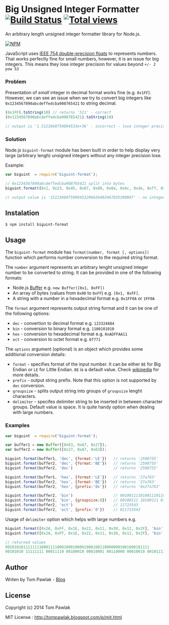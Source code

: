 Big Unsigned Integer Formatter [![Build Status](https://travis-ci.org/T-PWK/biguint-format.png?branch=master)](https://travis-ci.org/T-PWK/biguint-format) [![Total views](https://sourcegraph.com/api/repos/github.com/T-PWK/biguint-format/counters/views.png)](https://sourcegraph.com/github.com/T-PWK/biguint-format) 
==============================
An arbitrary length unsigned integer formatter library for Node.js.

[![NPM](https://nodei.co/npm/biguint-format.png)](https://nodei.co/npm/biguint-format/) 

JavaScript uses [IEEE 754 double-precision floats](http://en.wikipedia.org/wiki/IEEE_floating_point) to represents numbers. That works perfectly fine for small numbers, however, it is an issue for big integers. This means they lose integer precision for values beyond `+/- 2 pow 53`

### Problem ###

Presentation of *small* integer in decimal format works fine (e.g. `0x1FF`). However, we can see an issue when we try to convert big integers like `0x1234567890abcdeffedcba908765421` to string decimal.

```js
(0x1FF).toString(10) // returns '511' - correct
(0x1234567890abcdeffedcba908765421).toString(10) 

// output is '1.5123660750094533e+36' - incorrect - lose integer precision
```

### Solution ###

Node.js `biguint-format` module has been built in order to help display very large (arbitrary lengh) unsigned integers without any integer precision lose.

Example:
```js
var biguint  = require('biguint-format');

// 0x1234567890abcdeffedcba908765421 split into bytes
biguint.format([0x1, 0x23, 0x45, 0x67, 0x89, 0x0a, 0xbc, 0xde, 0xff, 0xed, 0xcb, 0xa9, 0x08, 0x76, 0x54, 0x21], 'dec')

// output value is '1512366075009453296626403467035300897' - no integer precision lose
```
## Instalation ##
```
$ npm install biguint-format
```

## Usage ##

The `biguint-format` module has `format(number, format [, options])` function which performs number conversion to the required string format. 

The `number` argument represents an arbitrary lenght unsigned integer number to be converted to string. It can be provided in one of the following formats:
* Node.js [Buffer](http://nodejs.org/api/buffer.html) e.g. `new Buffer([0x1, 0xFF])`
* An array of bytes (values from `0x00` to `0xFF`) e.g. `[0x1, 0xFF]`.
* A string with a number in a hexadecimal format e.g. `0x1FF0A` or `1FF0A`

The `format` argument represents output string format and it can be one of the following options:
* `dec` - convertion to decimal format e.g. `123324884`
* `bin` - conversion to binary format e.g. `1100101010`
* `hex` - conversion to hexadecimal format e.g. `0xADFFAA11`
* `oct` - conversion to octet format e.g. `07771`

The `options` argument (optional) is an object which provides some additional conversion details:
* `format` - specifies format of the input number. It can be either `BE` for Big Endian or `LE` for Little Endian. `BE` is a default value. Check [wikipedia](http://en.wikipedia.org/wiki/Endianness) for more details.
* `prefix` - output string prefix. Note that this option is not supported by `dec` conversion.
* `groupsize` - splits output string into groups of `groupsize` lenght characters.
* `delimiter` - specifes delimiter string to be inserted in between character groups. Default value is space. It is quite handy option when dealing with large numbers.

### Examples ###

```js
var biguint  = require('biguint-format');

var buffer1 = new Buffer([0x63, 0xA7, 0x27]);
var buffer2 = new Buffer([0x27, 0xA7, 0x63]);

biguint.format(buffer1, 'dec', {format:'LE'})   // returns '2598755'
biguint.format(buffer2, 'dec', {format:'BE'})   // returns '2598755'
biguint.format(buffer2, 'dec')                  // returns '2598755'

biguint.format(buffer1, 'hex', {format:'LE'})   // returns '27a763'
biguint.format(buffer2, 'hex', {format:'BE'})   // returns '27a763'
biguint.format(buffer2, 'hex', {prefix:'0x'})   // returns '0x27a763'

biguint.format(buffer2, 'bin')                  // 001001111010011101100011
biguint.format(buffer2, 'bin', {groupsize:8})   // 00100111 10100111 01100011
biguint.format(buffer2, 'oct')                  // 11723543
biguint.format(buffer2, 'oct', {prefix:'0'})    // 011723543
```

Usage of `delimiter` option which helps with large numbers e.g.
```js
biguint.format([0x2A, 0xFF, 0x1E, 0x22, 0x11, 0x30, 0x12, 0x2F], 'bin')
biguint.format([0x2A, 0xFF, 0x1E, 0x22, 0x11, 0x30, 0x12, 0x2F], 'bin', {groupsize:8})

// returned values
0010101011111111000111100010001000010001001100000001001000101111        // no delimiter
00101010 11111111 00011110 00100010 00010001 00110000 00010010 00101111 // with delimiter
```
## Author ##
Writen by Tom Pawlak - [Blog](http://tompawlak.blogspot.co.uk)

## License ##

Copyright (c) 2014 Tom Pawlak

MIT License : http://tompawlak.blogspot.com/p/mit.html
